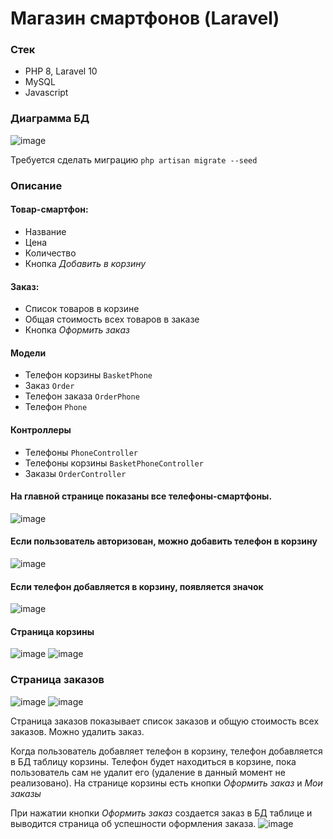# Магазин смартфонов (Laravel)

### Стек
* PHP 8, Laravel 10
* MySQL
* Javascript

### Диаграмма БД
![image](/storage/img/db.png)

Требуется сделать миграцию
``php artisan migrate --seed``

### Описание

#### Товар-смартфон: 
+ Название
+ Цена
+ Количество
+ Кнопка *Добавить в корзину*

#### Заказ:
+ Список товаров в корзине
+ Общая стоимость всех товаров в заказе
+ Кнопка *Оформить заказ*

#### Модели
* Телефон корзины ``BasketPhone``
* Заказ ``Order``
* Телефон заказа ``OrderPhone``
* Телефон ``Phone``
 
#### Контроллеры
* Телефоны ``PhoneController``
* Телефоны корзины ``BasketPhoneController``
* Заказы ``OrderController``

#### На главной странице показаны все телефоны-смартфоны.
![image](/storage/img/phone-list-noauth.png)

#### Если пользователь авторизован, можно добавить телефон в корзину
![image](/storage/img/phone-list-isauth.png)

#### Если телефон добавляется в корзину, появляется значок
![image](/storage/img/phone-list-ischoice.png)

#### Страница корзины
![image](/storage/img/basket-empty.png)
![image](/storage/img/basket.png)

### Страница заказов
![image](/storage/img/orders-empty.png)
![image](/storage/img/orders.png)

Страница заказов показывает список заказов и общую стоимость всех заказов. Можно удалить заказ.

Когда пользователь добавляет телефон в корзину, телефон добавляется в БД таблицу корзины. Телефон будет находиться в корзине, пока пользователь сам не удалит его (удаление в данный момент не реализовано). На странице корзины есть кнопки *Оформить заказ* и *Мои заказы*

При нажатии кнопки *Оформить заказ* создается заказ в БД таблице и выводится страница об успешности оформления заказа.
![image](/storage/img/store_order.png)
